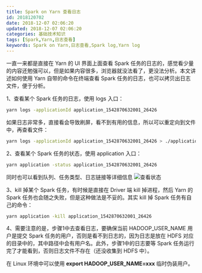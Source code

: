 ```yaml
---
title: Spark on Yarn 查看日志
id: 2018120702
date: 2018-12-07 02:06:20
updated: 2018-12-07 02:06:20
categories: 基础技术知识
tags: [Spark,Yarn,日志查看]
keywords: Spark on Yarn,日志查看,Spark log,Yarn log
---
```


一直一来都是直接在 Yarn 的 UI 界面上面查看 Spark 任务的日志的，感觉看少量的内容还勉强可以，但是如果内容很多，浏览器就没法看了，更没法分析。本文讲述如何使用 Yarn 自带的命令在终端查看 Spark 任务的日志，也可以拷贝出日志文件，便于分析。

<!-- more -->

1、查看某个 Spark 任务的日志，使用 logs 入口：
```bash
yarn logs -applicationId application_1542870632001_26426
```
如果日志非常多，直接看会导致刷屏，看不到有用的信息，所以可以重定向到文件中，再查看文件：
```bash
yarn logs -applicationId application_1542870632001_26426 > ./application.log
```

2、查看某个 Spark 任务的状态，使用 application 入口：
```bash
yarn application -status application_1542870632001_26426
```
同时也可以看到队列、任务类型、日志链接等详细信息
![查看状态](https://ws1.sinaimg.cn/large/b7f2e3a3gy1fxxloh9spej20uo0auaas.jpg "查看状态")

3、kill 掉某个 Spark 任务，有时候是直接在 Driver 端 kill 掉进程，然后 Yarn 的 Spark 任务也会随之失败，但是这种做法是不妥的。其实 kill 掉 Spark 任务有自己的命令：
```bash
yarn application -kill application_1542870632001_26426
```

4、需要注意的是，步骤1中去查看日志，要确保当前 HADOOP_USER_NAME 用户是提交 Spark 任务的用户，否则是看不到日志的，因为日志是放在 HDFS 对应的目录中的，其中路径中会有用户名。此外，步骤1中的日志要等 Spark 任务运行完了才能看到，否则日志文件不存在（还没收集到 HDFS 中）。

在 Linux 环境中可以使用 **export HADOOP_USER_NAME=xxx** 临时伪装用户。

